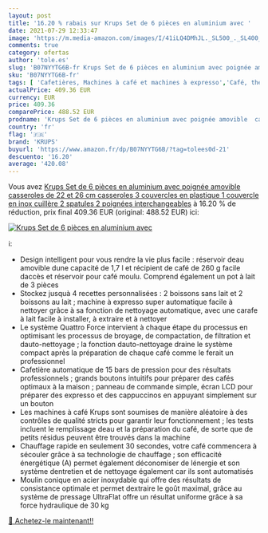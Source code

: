 ```yaml
---
layout: post
title: '16.20 % rabais sur Krups Set de 6 pièces en aluminium avec '
date: 2021-07-29 12:33:47
image: 'https://m.media-amazon.com/images/I/41iLQ4DMhJL._SL500_._SL400_.jpg'
comments: true
category: ofertas
author: 'tole.es'
slug: 'B07NYYTG6B-fr Krups Set de 6 pièces en aluminium avec poignée amovible...'
sku: 'B07NYYTG6B-fr'
tags: [ 'Cafetières, Machines à café et machines à expresso','Café, thé et expresso','Cuisine et Maison','Machines à café automatiques','krups', ]
actualPrice: 409.36 EUR
currency: EUR
price: 409.36
comparePrice: 488.52 EUR
prodname: 'Krups Set de 6 pièces en aluminium avec poignée amovible  casseroles de 22 et 26 cm  casseroles  3 couvercles en plastique  1 couvercle en inox  cuillère  2 spatules  2 poignées interchangeables'
country: 'fr'
flag: '🇫🇷'
brand: 'KRUPS'
buyurl: 'https://www.amazon.fr/dp/B07NYYTG6B/?tag=tolees0d-21'
descuento: '16.20'
average: '420.08'
---
```


Vous avez [Krups Set de 6 pièces en aluminium avec poignée amovible  casseroles de 22 et 26 cm  casseroles  3 couvercles en plastique  1 couvercle en inox  cuillère  2 spatules  2 poignées interchangeables](https://www.amazon.fr/dp/B07NYYTG6B/?tag=tolees0d-21)  à  16.20 % de réduction, prix final  409.36 EUR (original: 488.52 EUR) ici:

[![Krups Set de 6 pièces en aluminium avec ](https://m.media-amazon.com/images/I/41iLQ4DMhJL._SL500_._SL400_.jpg)](https://www.amazon.fr/dp/B07NYYTG6B/?tag=tolees0d-21)

ℹ️:

- Design intelligent pour vous rendre la vie plus facile : réservoir deau amovible dune capacité de 1,7 l et récipient de café de 260 g facile daccès et réservoir pour café moulu. Comprend également un pot à lait de 3 pièces
- Stockez jusquà 4 recettes personnalisées : 2 boissons sans lait et 2 boissons au lait ; machine à expresso super automatique facile à nettoyer grâce à sa fonction de nettoyage automatique, avec une carafe à lait facile à installer, à extraire et à nettoyer
- Le système Quattro Force intervient à chaque étape du processus en optimisant les processus de broyage, de compactation, de filtration et dauto-nettoyage ; la fonction dauto-nettoyage draine le système compact après la préparation de chaque café comme le ferait un professionnel
- Cafetière automatique de 15 bars de pression pour des résultats professionnels ; grands boutons intuitifs pour préparer des cafés optimaux à la maison ; panneau de commande simple, écran LCD pour préparer des expresso et des cappuccinos en appuyant simplement sur un bouton
- Les machines à café Krups sont soumises de manière aléatoire à des contrôles de qualité stricts pour garantir leur fonctionnement ; les tests incluent le remplissage deau et la préparation du café, de sorte que de petits résidus peuvent être trouvés dans la machine
- Chauffage rapide en seulement 30 secondes, votre café commencera à sécouler grâce à sa technologie de chauffage ; son efficacité énergétique (A) permet également déconomiser de lénergie et son système dentretien et de nettoyage également car ils sont automatisés
- Moulin conique en acier inoxydable qui offre des résultats de consistance optimale et permet dextraire le goût maximal, grâce au système de pressage UltraFlat offre un résultat uniforme grâce à sa force hydraulique de 30 kg

[🛒 Achetez-le maintenant!!](https://www.amazon.fr/dp/B07NYYTG6B/?tag=tolees0d-21)
